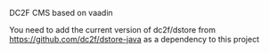 DC2F CMS based on vaadin

You need to add the current version of dc2f/dstore from https://github.com/dc2f/dstore-java as a dependency to this project
